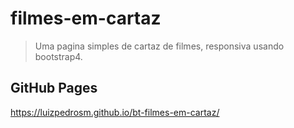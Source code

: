 # filmes-em-cartaz
> Uma pagina simples de cartaz de filmes, responsiva usando bootstrap4.

## GitHub Pages
https://luizpedrosm.github.io/bt-filmes-em-cartaz/